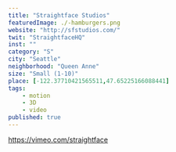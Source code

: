 ```yaml
---
title: "Straightface Studios"
featuredImage: ./-hamburgers.png
website: "http://sfstudios.com/"
twit: "StraightfaceHQ"
inst: ""
category: "S"
city: "Seattle"
neighborhood: "Queen Anne"
size: "Small (1-10)"
place: [-122.37710421565511,47.65225166088441]
tags:
    - motion
    - 3D
    - video
published: true
---
```


https://vimeo.com/straightface
